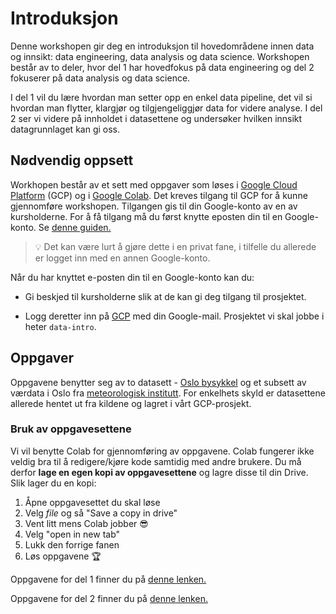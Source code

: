 # Introduksjon

Denne workshopen gir deg en introduksjon til hovedområdene innen data og innsikt: data engineering, data analysis og data science. Workshopen består av to deler, hvor del 1 har hovedfokus på data engineering og del 2 fokuserer på data analysis og data science.

I del 1 vil du lære hvordan man setter opp en enkel data pipeline, det vil si hvordan man flytter, klargjør og tilgjengeliggjør data for videre analyse. I del 2 ser vi videre på innholdet i datasettene og undersøker hvilken innsikt datagrunnlaget kan gi oss.

## Nødvendig oppsett

Workhopen består av et sett med oppgaver som løses i [Google Cloud Platform](https://console.cloud.google.com) (GCP) og i [Google Colab](https://colab.research.google.com/). Det kreves tilgang til GCP for å kunne gjennomføre workshopen. Tilgangen gis til din Google-konto av en av kursholderne. For å få tilgang må du først knytte eposten din til en Google-konto. Se [denne guiden.](https://support.google.com/accounts/answer/27441?hl=en#existingemail)

> 💡 Det kan være lurt å gjøre dette i en privat fane, i tilfelle du allerede er logget inn med en annen Google-konto.

Når du har knyttet e-posten din til en Google-konto kan du:

-   Gi beskjed til kursholderne slik at de kan gi deg tilgang til prosjektet.

-   Logg deretter inn på [GCP](https://console.cloud.google.com/) med din Google-mail. Prosjektet vi skal jobbe i heter `data-intro`.

## Oppgaver

Oppgavene benytter seg av to datasett - [Oslo bysykkel](https://oslobysykkel.no/apne-data/historisk) og et subsett av værdata i Oslo fra [meteorologisk institutt](https://frost.met.no/index.html). For enkelhets skyld er datasettene allerede hentet ut fra kildene og lagret i vårt GCP-prosjekt.

### Bruk av oppgavesettene

Vi vil benytte Colab for gjennomføring av oppgavene. Colab fungerer ikke veldig bra til å redigere/kjøre kode samtidig med andre brukere. Du må derfor **lage en egen kopi av oppgavesettene** og lagre disse til din Drive. Slik lager du en kopi:

1. Åpne oppgavesettet du skal løse
2. Velg _file_ og så "Save a copy in drive"
3. Vent litt mens Colab jobber 😎
4. Velg "open in new tab"
5. Lukk den forrige fanen
6. Løs oppgavene 🏆

Oppgavene for del 1 finner du på [denne lenken.](https://colab.research.google.com/drive/1-QEBz-C3tvWlPocO-9PIq1_HMl6b25z-?usp=sharing)

Oppgavene for del 2 finner du på [denne lenken.](https://colab.research.google.com/drive/1YrQ4VXrjqQIUd-iSEjmbRtHnMVMm-AIU?usp=sharing)
